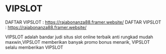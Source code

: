 # VIPSLOT
DAFTAR VIPSLOT : https://rajabonanza88.framer.website/
DAFTAR VIPSLOT : https://rajabonanza88.framer.website/

VIPSLOT adalah bandar judi situs slot online terbaik anti rungkad mudah maxwin,VIPSLOT memberikan banyak promo bonus menarik, VIPSLOT selalu memberikan VIPSLOT

